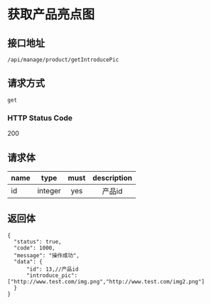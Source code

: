 # 获取产品亮点图

## 接口地址

`/api/manage/product/getIntroducePic`

## 请求方式

`get`

### HTTP Status Code

200

## 请求体

| name     | type     | must     | description |
|----------|:--------:|:--------:|:--------:|
| id  | integer   | yes      | 产品id  |

## 返回体

```json5
{
  "status": true,
  "code": 1000,
  "message": "操作成功",
  "data": {
      "id": 13,//产品id
      "introduce_pic": ["http://www.test.com/img.png","http://www.test.com/img2.png"]
  }
}
``` 
